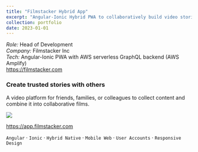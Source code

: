 ```yaml
---
title: "Filmstacker Hybrid App"
excerpt: "Angular-Ionic Hybrid PWA to collaboratively build video stories<br/><img src='https://filmstacker.com/sites/default/files/styles/widgetlargexl/public/2020-10/Desktop-Discover%403x.png'>"
collection: portfolio
date: 2023-01-01
---
```


*Role:* Head of Development  
*Company:* Filmstacker Inc  
*Tech:* Angular-Ionic PWA with AWS serverless GraphQL backend (AWS Amplify)  
<a href="https://filmstacker.com" target="_blank">https://filmstacker.com</a>

### Create trusted stories with others
A video platform for friends, families, or colleagues to collect content and combine it into collaborative films.  

<img src="https://filmstacker.com/sites/default/files/styles/widgetlargexl/public/2020-10/Desktop-Discover%403x.png" class="portfolio_img">  

<a href="https://app.filmstacker.com" target="_blank">https://app.filmstacker.com</a>  

`Angular` · `Ionic` · `Hybrid Native` · `Mobile Web` · `User Accounts` · `Responsive Design`
